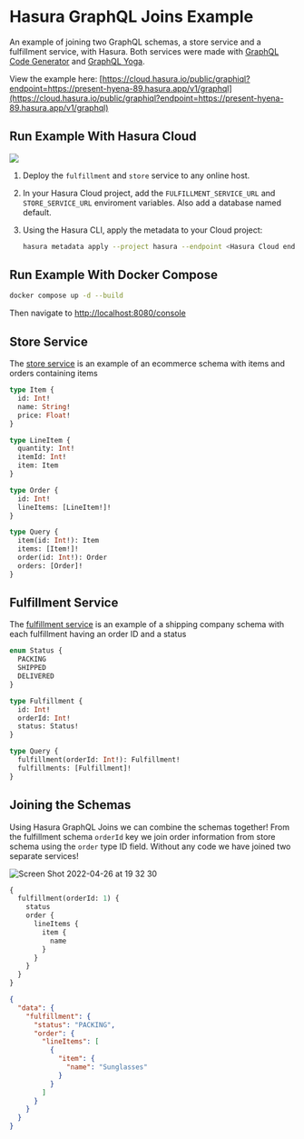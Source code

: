 # Hasura GraphQL Joins Example

An example of joining two GraphQL schemas, a store service and a fulfillment service, with Hasura. Both services were made with [GraphQL Code Generator](https://www.graphql-code-generator.com/) and [GraphQL Yoga](https://www.graphql-yoga.com/).

View the example here: [https://cloud.hasura.io/public/graphiql?endpoint=https://present-hyena-89.hasura.app/v1/graphql](https://cloud.hasura.io/public/graphiql?endpoint=https://present-hyena-89.hasura.app/v1/graphql)

## Run Example With Hasura Cloud

<a href="https://cloud.hasura.io/?pg=graphql-joins-example&plcmt=body&tech=default" target="_blank" rel="noopener"><img src="https://graphql-engine-cdn.hasura.io/assets/main-site/deploy-hasura-cloud.png" /></a>

1. Deploy the `fulfillment` and `store` service to any online host.

1. In your Hasura Cloud project, add the `FULFILLMENT_SERVICE_URL` and `STORE_SERVICE_URL` enviroment variables. Also add a database named default.

1. Using the Hasura CLI, apply the metadata to your Cloud project:

   ```bash
   hasura metadata apply --project hasura --endpoint <Hasura Cloud endpoint> --admin-secret <Hasura Cloud admin secret>
   ```

## Run Example With Docker Compose

```bash
docker compose up -d --build
```

Then navigate to [http://localhost:8080/console](http://localhost:8080/console)

## Store Service

The [store service](store/) is an example of an ecommerce schema with items and orders containing items

```graphql
type Item {
  id: Int!
  name: String!
  price: Float!
}

type LineItem {
  quantity: Int!
  itemId: Int!
  item: Item
}

type Order {
  id: Int!
  lineItems: [LineItem!]!
}

type Query {
  item(id: Int!): Item
  items: [Item!]!
  order(id: Int!): Order
  orders: [Order]!
}
```

## Fulfillment Service

The [fulfillment service](fulfillment/) is an example of a shipping company schema with each fulfillment having an order ID and a status

```graphql
enum Status {
  PACKING
  SHIPPED
  DELIVERED
}

type Fulfillment {
  id: Int!
  orderId: Int!
  status: Status!
}

type Query {
  fulfillment(orderId: Int!): Fulfillment!
  fulfillments: [Fulfillment]!
}
```

## Joining the Schemas

Using Hasura GraphQL Joins we can combine the schemas together! From the fulfillment schema `orderId` key we join order information from store schema using the `order` type ID field. Without any code we have joined two separate services!

![Screen Shot 2022-04-26 at 19 32 30](https://user-images.githubusercontent.com/11153289/165415195-0be3cf74-c19a-4541-98cd-550fd537d812.png)

```graphql
{
  fulfillment(orderId: 1) {
    status
    order {
      lineItems {
        item {
          name
        }
      }
    }
  }
}
```

```json
{
  "data": {
    "fulfillment": {
      "status": "PACKING",
      "order": {
        "lineItems": [
          {
            "item": {
              "name": "Sunglasses"
            }
          }
        ]
      }
    }
  }
}
```

